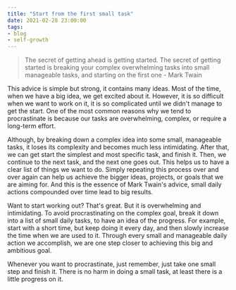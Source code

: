 ```yaml
---
title: "Start from the first small task"
date: 2021-02-28 23:00:00
tags: 
- blog
- self-growth
---
```


>The secret of getting ahead is getting started. The secret of getting started is breaking your complex overwhelming tasks into small manageable tasks, and starting on the first one - Mark Twain

This advice is simple but strong, it contains many ideas. Most of the time, when we have a big idea, we get excited about it. However, it is so difficult when we want to work on it, it is so complicated until we didn't manage to get the start. One of the most common reasons why we tend to procrastinate is because our tasks are overwhelming, complex, or require a long-term effort.

Although, by breaking down a complex idea into some small, manageable tasks, it loses its complexity and becomes much less intimidating. After that, we can get start the simplest and most specific task, and finish it. Then, we continue to the next task, and the next one goes out. This helps us to have a clear list of things we want to do. Simply repeating this process over and over again can help us achieve the bigger ideas, projects, or goals that we are aiming for. And this is the essence of Mark Twain's advice, small daily actions compounded over time lead to big 
results.

Want to start working out? That's great. But it is overwhelming and intimidating. To avoid procrastinating on the complex goal, break it down into a list of small daily tasks, to have an idea of the progress. For example, start with a short time, but keep doing it every day, and then slowly increase the time when we are used to it. Through every small and manageable daily action we accomplish, we are one step closer to achieving this big and ambitious goal.

Whenever you want to procrastinate, just remember, just take one small step and finish it. There is no harm in doing a small task, at least there is a little progress on it.